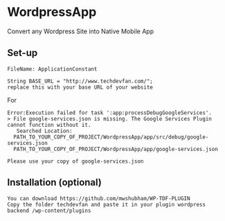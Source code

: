 # WordpressApp

Convert any Wordpress Site into Native Mobile App


## Set-up

```
FileName: ApplicationConstant

String BASE_URL = "http://www.techdevfan.com/";
replace this with your base URL of your website
```
For 
```
Error:Execution failed for task ':app:processDebugGoogleServices'.
> File google-services.json is missing. The Google Services Plugin cannot function without it. 
   Searched Location: 
  PATH_TO_YOUR_COPY_OF_PROJECT/WordpressApp/app/src/debug/google-services.json
  PATH_TO_YOUR_COPY_OF_PROJECT/WordpressApp/app/google-services.json
```

```
Please use your copy of google-services.json 
```

## Installation (optional)

```
You can download https://github.com/mwshubham/WP-TDF-PLUGIN
Copy the folder techdevfan and paste it in your plugin wordpress backend /wp-content/plugins
```
